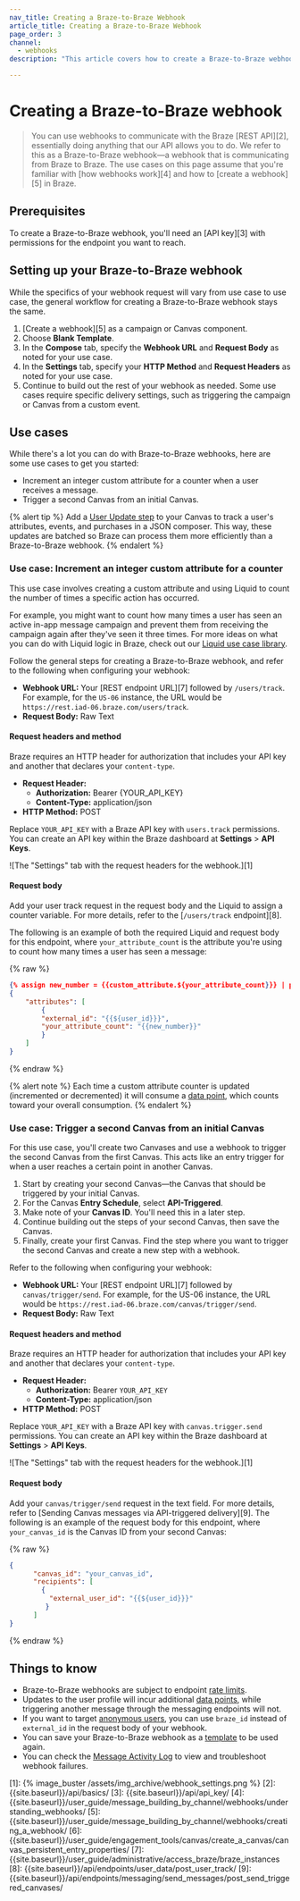 ```yaml
---
nav_title: Creating a Braze-to-Braze Webhook
article_title: Creating a Braze-to-Braze Webhook
page_order: 3
channel:
  - webhooks
description: "This article covers how to create a Braze-to-Braze webhook for key use cases."

---
```


# Creating a Braze-to-Braze webhook

> You can use webhooks to communicate with the Braze [REST API][2], essentially doing anything that our API allows you to do. We refer to this as a Braze-to-Braze webhook—a webhook that is communicating from Braze to Braze. The use cases on this page assume that you're familiar with [how webhooks work][4] and how to [create a webhook][5] in Braze.

## Prerequisites

To create a Braze-to-Braze webhook, you'll need an [API key][3] with permissions for the endpoint you want to reach.

## Setting up your Braze-to-Braze webhook

While the specifics of your webhook request will vary from use case to use case, the general workflow for creating a Braze-to-Braze webhook stays the same.

1. [Create a webhook][5] as a campaign or Canvas component. 
2. Choose **Blank Template**.
3. In the **Compose** tab, specify the **Webhook URL** and **Request Body** as noted for your use case.
4. In the **Settings** tab, specify your **HTTP Method** and **Request Headers** as noted for your use case.
5. Continue to build out the rest of your webhook as needed. Some use cases require specific delivery settings, such as triggering the campaign or Canvas from a custom event.

## Use cases

While there's a lot you can do with Braze-to-Braze webhooks, here are some use cases to get you started:

- Increment an integer custom attribute for a counter when a user receives a message.
- Trigger a second Canvas from an initial Canvas.

{% alert tip %}
Add a [User Update step]({{site.baseurl}}/user_guide/engagement_tools/canvas/canvas_components/user_update/) to your Canvas to track a user's attributes, events, and purchases in a JSON composer. This way, these updates are batched so Braze can process them more efficiently than a Braze-to-Braze webhook.
{% endalert %}

### Use case: Increment an integer custom attribute for a counter

This use case involves creating a custom attribute and using Liquid to count the number of times a specific action has occurred. 

For example, you might want to count how many times a user has seen an active in-app message campaign and prevent them from receiving the campaign again after they've seen it three times. For more ideas on what you can do with Liquid logic in Braze, check out our [Liquid use case library]({{site.baseurl}}/user_guide/personalization_and_dynamic_content/liquid/liquid_use_cases).

Follow the general steps for creating a Braze-to-Braze webhook, and refer to the following when configuring your webhook:

- **Webhook URL:** Your [REST endpoint URL][7] followed by `/users/track`. For example, for the `US-06` instance, the URL would be `https://rest.iad-06.braze.com/users/track`.
- **Request Body:** Raw Text

#### Request headers and method

Braze requires an HTTP header for authorization that includes your API key and another that declares your `content-type`.

- **Request Header:**
  - **Authorization:** Bearer {YOUR_API_KEY}
  - **Content-Type:** application/json
- **HTTP Method:** POST

Replace `YOUR_API_KEY` with a Braze API key with `users.track` permissions. You can create an API key within the Braze dashboard at **Settings** > **API Keys**.

![The "Settings" tab with the request headers for the webhook.][1]

#### Request body

Add your user track request in the request body and the Liquid to assign a counter variable. For more details, refer to the [`/users/track` endpoint][8].

The following is an example of both the required Liquid and request body for this endpoint, where `your_attribute_count` is the attribute you're using to count how many times a user has seen a message:

{% raw %}
```json
{% assign new_number = {{custom_attribute.${your_attribute_count}}} | plus: 1 %}
{
    "attributes": [
        {
        "external_id": "{{${user_id}}}",
        "your_attribute_count": "{{new_number}}"
        }
    ]
}
```
{% endraw %}

{% alert note %}
Each time a custom attribute counter is updated (incremented or decremented) it will consume a [data point]({{site.baseurl}}/user_guide/data/data_points/), which counts toward your overall consumption.
{% endalert %}

### Use case: Trigger a second Canvas from an initial Canvas

For this use case, you'll create two Canvases and use a webhook to trigger the second Canvas from the first Canvas. This acts like an entry trigger for when a user reaches a certain point in another Canvas.

1. Start by creating your second Canvas—the Canvas that should be triggered by your initial Canvas. 
2. For the Canvas **Entry Schedule**, select **API-Triggered**.
3. Make note of your **Canvas ID**. You'll need this in a later step.
4. Continue building out the steps of your second Canvas, then save the Canvas.
5. Finally, create your first Canvas. Find the step where you want to trigger the second Canvas and create a new step with a webhook. 

Refer to the following when configuring your webhook:

- **Webhook URL:** Your [REST endpoint URL][7] followed by `canvas/trigger/send`. For example, for the US-06 instance, the URL would be `https://rest.iad-06.braze.com/canvas/trigger/send`.
- **Request Body:** Raw Text

#### Request headers and method

Braze requires an HTTP header for authorization that includes your API key and another that declares your `content-type`.

- **Request Header:**
  - **Authorization:** Bearer `YOUR_API_KEY`
  - **Content-Type:** application/json
- **HTTP Method:** POST

Replace `YOUR_API_KEY` with a Braze API key with `canvas.trigger.send` permissions. You can create an API key within the Braze dashboard at **Settings** > **API Keys**.

![The "Settings" tab with the request headers for the webhook.][1]

#### Request body

Add your `canvas/trigger/send` request in the text field. For more details, refer to [Sending Canvas messages via API-triggered delivery][9]. The following is an example of the request body for this endpoint, where `your_canvas_id` is the Canvas ID from your second Canvas: 

{% raw %}
```json
{
      "canvas_id": "your_canvas_id",
      "recipients": [
        {
          "external_user_id": "{{${user_id}}}"
         }
      ]
}
```
{% endraw %}

## Things to know

- Braze-to-Braze webhooks are subject to endpoint [rate limits]({{site.baseurl}}/api/api_limits/).
- Updates to the user profile will incur additional [data points]({{site.baseurl}}/user_guide/onboarding_with_braze/data_points/#consumption-count), while triggering another message through the messaging endpoints will not.
- If you want to target [anonymous users]({{site.baseurl}}/user_guide/data_and_analytics/user_data_collection/user_profile_lifecycle#anonymous-user-profiles), you can use `braze_id` instead of `external_id` in the request body of your webhook.
- You can save your Braze-to-Braze webhook as a [template]({{site.baseurl}}/user_guide/message_building_by_channel/webhooks/webhook_template/) to be used again.
- You can check the [Message Activity Log]({{site.baseurl}}/user_guide/administrative/app_settings/message_activity_log_tab/) to view and troubleshoot webhook failures.


[1]: {% image_buster /assets/img_archive/webhook_settings.png %}
[2]: {{site.baseurl}}/api/basics/
[3]: {{site.baseurl}}/api/api_key/
[4]: {{site.baseurl}}/user_guide/message_building_by_channel/webhooks/understanding_webhooks/
[5]: {{site.baseurl}}/user_guide/message_building_by_channel/webhooks/creating_a_webhook/
[6]: {{site.baseurl}}/user_guide/engagement_tools/canvas/create_a_canvas/canvas_persistent_entry_properties/
[7]: {{site.baseurl}}/user_guide/administrative/access_braze/braze_instances
[8]: {{site.baseurl}}/api/endpoints/user_data/post_user_track/
[9]: {{site.baseurl}}/api/endpoints/messaging/send_messages/post_send_triggered_canvases/
